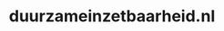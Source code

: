 ---
layout: post
title:  "duurzameinzetbaarheid.nl"
internal_url:  "/data/duurzameinzetbaarheid.nl.html"
categories: dutchgov
---